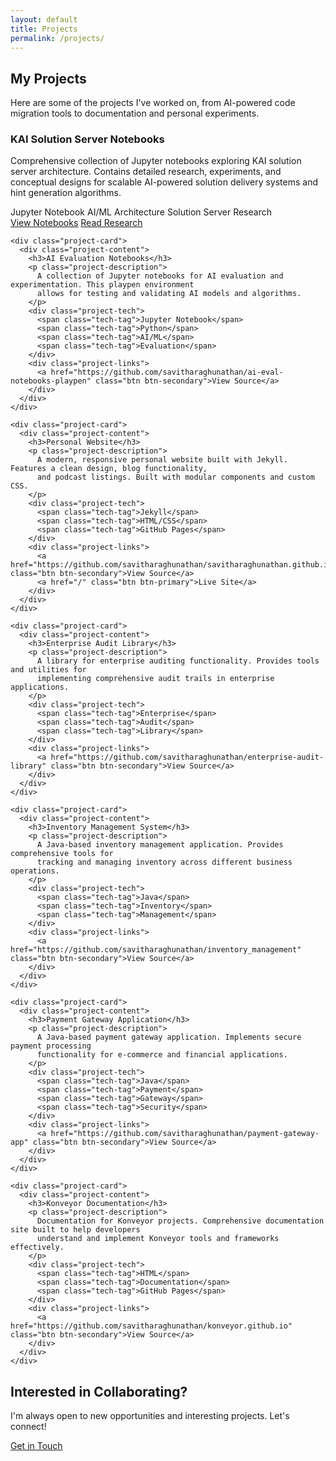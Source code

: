 ```yaml
---
layout: default
title: Projects
permalink: /projects/
---
```


<section class="hero">
  <div class="container">
    <h1>My Projects</h1>
    <p>Here are some of the projects I've worked on, from AI-powered code migration tools to documentation and personal experiments.</p>
  </div>
</section>

<section class="projects-grid">
  <div class="container">
    <div class="project-card">
      <div class="project-content">
        <h3>KAI Solution Server Notebooks</h3>
        <p class="project-description">
          Comprehensive collection of Jupyter notebooks exploring KAI solution server architecture. 
          Contains detailed research, experiments, and conceptual designs for scalable AI-powered 
          solution delivery systems and hint generation algorithms.
        </p>
        <div class="project-tech">
          <span class="tech-tag">Jupyter Notebook</span>
          <span class="tech-tag">AI/ML</span>
          <span class="tech-tag">Architecture</span>
          <span class="tech-tag">Solution Server</span>
          <span class="tech-tag">Research</span>
        </div>
        <div class="project-links">
          <a href="https://github.com/savitharaghunathan/kai-solution-server-ideas" class="btn btn-secondary">View Notebooks</a>
          <a href="https://konveyor.io/blog/2025/hints_generation/" class="btn btn-primary">Read Research</a>
        </div>
      </div>
    </div>

    

    <div class="project-card">
      <div class="project-content">
        <h3>AI Evaluation Notebooks</h3>
        <p class="project-description">
          A collection of Jupyter notebooks for AI evaluation and experimentation. This playpen environment 
          allows for testing and validating AI models and algorithms.
        </p>
        <div class="project-tech">
          <span class="tech-tag">Jupyter Notebook</span>
          <span class="tech-tag">Python</span>
          <span class="tech-tag">AI/ML</span>
          <span class="tech-tag">Evaluation</span>
        </div>
        <div class="project-links">
          <a href="https://github.com/savitharaghunathan/ai-eval-notebooks-playpen" class="btn btn-secondary">View Source</a>
        </div>
      </div>
    </div>

    <div class="project-card">
      <div class="project-content">
        <h3>Personal Website</h3>
        <p class="project-description">
          A modern, responsive personal website built with Jekyll. Features a clean design, blog functionality, 
          and podcast listings. Built with modular components and custom CSS.
        </p>
        <div class="project-tech">
          <span class="tech-tag">Jekyll</span>
          <span class="tech-tag">HTML/CSS</span>
          <span class="tech-tag">GitHub Pages</span>
        </div>
        <div class="project-links">
          <a href="https://github.com/savitharaghunathan/savitharaghunathan.github.io" class="btn btn-secondary">View Source</a>
          <a href="/" class="btn btn-primary">Live Site</a>
        </div>
      </div>
    </div>

    <div class="project-card">
      <div class="project-content">
        <h3>Enterprise Audit Library</h3>
        <p class="project-description">
          A library for enterprise auditing functionality. Provides tools and utilities for 
          implementing comprehensive audit trails in enterprise applications.
        </p>
        <div class="project-tech">
          <span class="tech-tag">Enterprise</span>
          <span class="tech-tag">Audit</span>
          <span class="tech-tag">Library</span>
        </div>
        <div class="project-links">
          <a href="https://github.com/savitharaghunathan/enterprise-audit-library" class="btn btn-secondary">View Source</a>
        </div>
      </div>
    </div>

    <div class="project-card">
      <div class="project-content">
        <h3>Inventory Management System</h3>
        <p class="project-description">
          A Java-based inventory management application. Provides comprehensive tools for 
          tracking and managing inventory across different business operations.
        </p>
        <div class="project-tech">
          <span class="tech-tag">Java</span>
          <span class="tech-tag">Inventory</span>
          <span class="tech-tag">Management</span>
        </div>
        <div class="project-links">
          <a href="https://github.com/savitharaghunathan/inventory_management" class="btn btn-secondary">View Source</a>
        </div>
      </div>
    </div>

    <div class="project-card">
      <div class="project-content">
        <h3>Payment Gateway Application</h3>
        <p class="project-description">
          A Java-based payment gateway application. Implements secure payment processing 
          functionality for e-commerce and financial applications.
        </p>
        <div class="project-tech">
          <span class="tech-tag">Java</span>
          <span class="tech-tag">Payment</span>
          <span class="tech-tag">Gateway</span>
          <span class="tech-tag">Security</span>
        </div>
        <div class="project-links">
          <a href="https://github.com/savitharaghunathan/payment-gateway-app" class="btn btn-secondary">View Source</a>
        </div>
      </div>
    </div>

    <div class="project-card">
      <div class="project-content">
        <h3>Konveyor Documentation</h3>
        <p class="project-description">
          Documentation for Konveyor projects. Comprehensive documentation site built to help developers 
          understand and implement Konveyor tools and frameworks effectively.
        </p>
        <div class="project-tech">
          <span class="tech-tag">HTML</span>
          <span class="tech-tag">Documentation</span>
          <span class="tech-tag">GitHub Pages</span>
        </div>
        <div class="project-links">
          <a href="https://github.com/savitharaghunathan/konveyor.github.io" class="btn btn-secondary">View Source</a>
        </div>
      </div>
    </div>
  </div>
</section>

<section class="cta-section">
  <div class="container">
    <h2>Interested in Collaborating?</h2>
    <p>I'm always open to new opportunities and interesting projects. Let's connect!</p>
    <a href="/about/" class="btn btn-primary">Get in Touch</a>
  </div>
</section> 